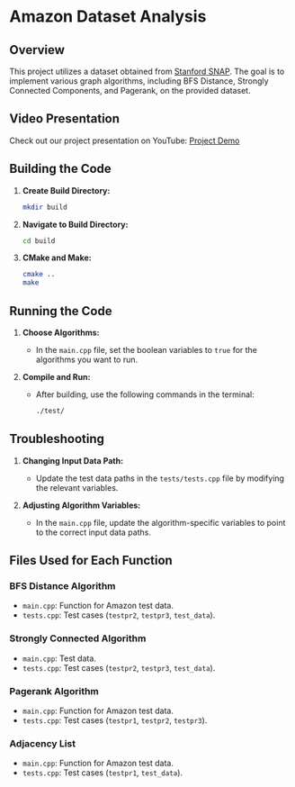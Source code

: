 # Amazon Dataset Analysis
## Overview

This project utilizes a dataset obtained from [Stanford SNAP](http://snap.stanford.edu/data/amazon0302.html). The goal is to implement various graph algorithms, including BFS Distance, Strongly Connected Components, and Pagerank, on the provided dataset.

## Video Presentation

Check out our project presentation on YouTube: [Project Demo](https://youtu.be/rfwqpG2OFBs)

## Building the Code

1. **Create Build Directory:**
    ```bash
    mkdir build
    ```

2. **Navigate to Build Directory:**
    ```bash
    cd build
    ```

3. **CMake and Make:**
    ```bash
    cmake ..
    make
    ```

## Running the Code

1. **Choose Algorithms:**
    - In the `main.cpp` file, set the boolean variables to `true` for the algorithms you want to run.

2. **Compile and Run:**
    - After building, use the following commands in the terminal:
        ```bash
        ./test/
        ```

## Troubleshooting

1. **Changing Input Data Path:**
    - Update the test data paths in the `tests/tests.cpp` file by modifying the relevant variables.

2. **Adjusting Algorithm Variables:**
    - In the `main.cpp` file, update the algorithm-specific variables to point to the correct input data paths.

## Files Used for Each Function

### BFS Distance Algorithm
- `main.cpp`: Function for Amazon test data.
- `tests.cpp`: Test cases (`testpr2`, `testpr3`, `test_data`).

### Strongly Connected Algorithm
- `main.cpp`: Test data.
- `tests.cpp`: Test cases (`testpr2`, `testpr3`, `test_data`).

### Pagerank Algorithm
- `main.cpp`: Function for Amazon test data.
- `tests.cpp`: Test cases (`testpr1`, `testpr2`, `testpr3`).

### Adjacency List
- `main.cpp`: Function for Amazon test data.
- `tests.cpp`: Test cases (`testpr1`, `test_data`).

